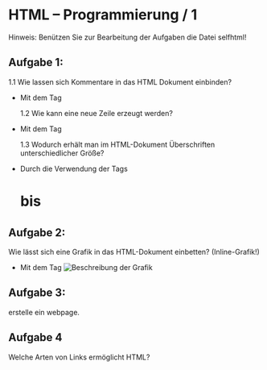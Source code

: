 # HTML – Programmierung / 1

Hinweis: Benützen Sie zur Bearbeitung der Aufgaben die Datei selfhtml!

## Aufgabe 1:

1.1 Wie lassen sich Kommentare in das HTML Dokument einbinden?

- Mit dem Tag <!-- Kommentar -->

  1.2 Wie kann eine neue Zeile erzeugt werden?

- Mit dem Tag <br>

  1.3 Wodurch erhält man im HTML-Dokument Überschriften unterschiedlicher Größe?

- Durch die Verwendung der Tags <h1> bis <h6>

## Aufgabe 2:

Wie lässt sich eine Grafik in das HTML-Dokument einbetten? (Inline-Grafik!)

- Mit dem Tag <img src="pfad/zur/grafik.jpg" alt="Beschreibung der Grafik">

## Aufgabe 3:

erstelle ein webpage.

## Aufgabe 4

Welche Arten von Links ermöglicht HTML?
